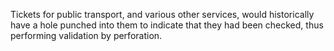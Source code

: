 Tickets for public transport, and various other services, would historically have a hole punched into them to indicate that they had been checked, thus performing validation by perforation.
